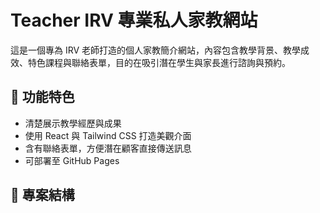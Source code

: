 # Teacher IRV 專業私人家教網站

這是一個專為 IRV 老師打造的個人家教簡介網站，內容包含教學背景、教學成效、特色課程與聯絡表單，目的在吸引潛在學生與家長進行諮詢與預約。

## 🌟 功能特色

- 清楚展示教學經歷與成果
- 使用 React 與 Tailwind CSS 打造美觀介面
- 含有聯絡表單，方便潛在顧客直接傳送訊息
- 可部署至 GitHub Pages

## 📁 專案結構

